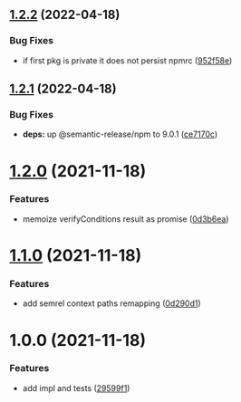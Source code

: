 ## [1.2.2](https://github.com/semrel-extra/npm/compare/v1.2.1...v1.2.2) (2022-04-18)


### Bug Fixes

* if first pkg is private it does not persist npmrc ([952f58e](https://github.com/semrel-extra/npm/commit/952f58ed252bb79d4df4b7e4c30dc62d8aa04db2))

## [1.2.1](https://github.com/semrel-extra/npm/compare/v1.2.0...v1.2.1) (2022-04-18)


### Bug Fixes

* **deps:** up @semantic-release/npm to 9.0.1 ([ce7170c](https://github.com/semrel-extra/npm/commit/ce7170cfbec5853b576cdb576ced870f92a3bb91))

# [1.2.0](https://github.com/semrel-extra/npm/compare/v1.1.0...v1.2.0) (2021-11-18)


### Features

* memoize verifyConditions result as promise ([0d3b6ea](https://github.com/semrel-extra/npm/commit/0d3b6ea7be9f2cef0350630eb99aa6a80833e73f))

# [1.1.0](https://github.com/semrel-extra/npm/compare/v1.0.0...v1.1.0) (2021-11-18)


### Features

* add semrel context paths remapping ([0d290d1](https://github.com/semrel-extra/npm/commit/0d290d1275659ab031c633020ff4fe874979e101))

# 1.0.0 (2021-11-18)


### Features

* add impl and tests ([29599f1](https://github.com/semrel-extra/npm/commit/29599f1c0ce0224eb003ee9059e31496f62ae1d3))

